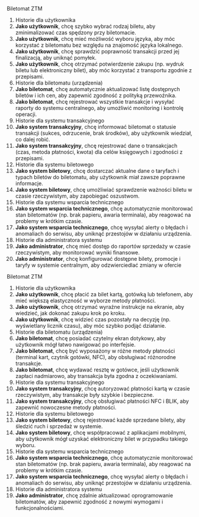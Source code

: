 Biletomat ZTM
1. Historie dla użytkownika
1. **Jako użytkownik**, chcę szybko wybrać rodzaj biletu, aby zminimalizować czas 
spędzony przy biletomacie.
2. **Jako użytkownik**, chcę mieć możliwość wyboru języka, aby móc korzystać z 
biletomatu bez względu na znajomość języka lokalnego.
3. **Jako użytkownik**, chcę sprawdzić poprawność transakcji przed jej finalizacją, 
aby uniknąć pomyłek.
4. **Jako użytkownik**, chcę otrzymać potwierdzenie zakupu (np. wydruk biletu lub 
elektroniczny bilet), aby móc korzystać z transportu zgodnie z przepisami.
2. Historie dla biletomatu (urządzenia)
1. **Jako biletomat**, chcę automatycznie aktualizować listę dostępnych biletów i ich 
cen, aby zapewnić zgodność z polityką przewoźnika.
2. **Jako biletomat**, chcę rejestrować wszystkie transakcje i wysyłać raporty do 
systemu centralnego, aby umożliwić monitoring i kontrolę operacji.
3. Historie dla systemu transakcyjnego
1. **Jako system transakcyjny**, chcę informować biletomat o statusie transakcji 
(sukces, odrzucenie, brak środków), aby użytkownik wiedział, co dalej robić.
2. **Jako system transakcyjny**, chcę rejestrować dane o transakcjach (czas, 
metoda płatności, kwota) dla celów księgowych i zgodności z przepisami.
4. Historie dla systemu biletowego
1. **Jako system biletowy**, chcę dostarczać aktualne dane o taryfach i typach 
biletów do biletomatu, aby użytkownik miał zawsze poprawne informacje.
2. **Jako system biletowy**, chcę umożliwiać sprawdzenie ważności biletu w czasie 
rzeczywistym, aby zapobiegać oszustwom.
5. Historie dla systemu wsparcia technicznego
1. **Jako system wsparcia technicznego**, chcę automatycznie monitorować stan 
biletomatów (np. brak papieru, awaria terminala), aby reagować na problemy w 
krótkim czasie.
2. **Jako system wsparcia technicznego**, chcę wysyłać alerty o błędach i 
anomaliach do serwisu, aby uniknąć przestojów w działaniu urządzenia.
6. Historie dla administratora systemu
1. **Jako administrator**, chcę mieć dostęp do raportów sprzedaży w czasie 
rzeczywistym, aby monitorować wyniki finansowe.
2. **Jako administrator**, chcę konfigurować dostępne bilety, promocje i taryfy w 
systemie centralnym, aby odzwierciedlać zmiany w ofercie

Biletomat ZTM
1. Historie dla użytkownika
1. **Jako użytkownik**, chcę płacić za bilet kartą, gotówką lub telefonem, aby mieć
większą elastyczność w wyborze metody płatności.
2. **Jako użytkownik**, chcę otrzymać wyraźne instrukcje na ekranie, aby wiedzieć,
jak dokonać zakupu krok po kroku.
3. **Jako użytkownik**, chcę widzieć czas pozostały na decyzję (np. wyświetlany
licznik czasu), aby móc szybko podjąć działanie.
2. Historie dla biletomatu (urządzenia)
1. **Jako biletomat**, chcę posiadać czytelny ekran dotykowy, aby użytkownik mógł
łatwo nawigować po interfejsie.
2. **Jako biletomat**, chcę być wyposażony w różne metody płatności (terminal kart,
czytnik gotówki, NFC), aby obsługiwać różnorodne transakcje.
3. **Jako biletomat**, chcę wydawać resztę w gotówce, jeśli użytkownik zapłaci
nadmiarowo, aby transakcja była zgodna z oczekiwaniami.
3. Historie dla systemu transakcyjnego
1. **Jako system transakcyjny**, chcę autoryzować płatności kartą w czasie
rzeczywistym, aby transakcje były szybkie i bezpieczne.
2. **Jako system transakcyjny**, chcę obsługiwać płatności NFC i BLIK, aby zapewnić
nowoczesne metody płatności.
4. Historie dla systemu biletowego
1. **Jako system biletowy**, chcę rejestrować każde sprzedane bilety, aby śledzić
ruch i sprzedaż w systemie.
2. **Jako system biletowy**, chcę współpracować z aplikacjami mobilnymi, aby
użytkownik mógł uzyskać elektroniczny bilet w przypadku takiego wyboru.
5. Historie dla systemu wsparcia technicznego
1. **Jako system wsparcia technicznego**, chcę automatycznie monitorować stan
biletomatów (np. brak papieru, awaria terminala), aby reagować na problemy w
krótkim czasie.
2. **Jako system wsparcia technicznego**, chcę wysyłać alerty o błędach i
anomaliach do serwisu, aby uniknąć przestojów w działaniu urządzenia.
6. Historie dla administratora systemu
1. **Jako administrator**, chcę zdalnie aktualizować oprogramowanie biletomatów,
aby zapewnić zgodność z nowymi wymogami i funkcjonalnościami.


